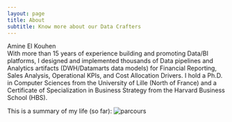 ```yaml
---
layout: page
title: About
subtitle: Know more about our Data Crafters
---
```

<div class="row">
  <div class="column left">
    Amine El Kouhen
  </div>
  <div class="column right">
With more than 15 years of experience building and promoting Data/BI platforms, I designed and implemented thousands of Data pipelines and Analytics artifacts (DWH/Datamarts data models) for Financial Reporting, Sales Analysis, Operational KPIs, and Cost Allocation Drivers. I hold a Ph.D. in Computer Sciences from the University of Lille (North of France) and a Certificate of Specialization in Business Strategy from the Harvard Business School (HBS).
  </div>
</div>

This is a summary of my life (so far):
![parcours](https://user-images.githubusercontent.com/22400454/227017223-32b748ba-4d34-4267-8f4c-47f7fa85e9d8.png)

